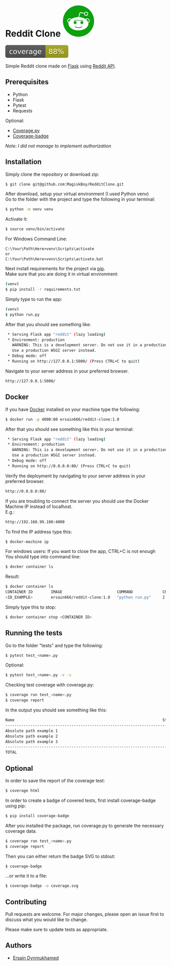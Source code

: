 # Reddit Clone ![Alt text](/reddit/static/img/reddit.png)
![Alt text](/test/coverage.svg)


Simple Reddit clone made on [Flask](http://flask.pocoo.org/) using [Reddit API](https://www.reddit.com/dev/api/).

## Prerequisites
* Python
* Flask
* Pytest
* Requests

Optional:
* [Coverage.py](https://coverage.readthedocs.io/en/v4.5.x/)
* [Coverage-badge](https://pypi.org/project/coverage-badge/)

_Note: I did not manage to implement authorization_

## Installation

Simply clone the repository or download zip: 
```sh
$ git clone git@github.com:MagiskBoy/RedditClone.git
```
After download, setup your virtual environment (I used Python venv)
<br>
Go to the folder with the project and type the following in your terminal:
```sh
$ python -m venv venv
```

Activate it:
```sh
$ source venv/bin/activate
```
For Windows Command Line:
```
C:\Your\Path\Here>venv\Scripts\activate
or
C:\Your\Path\Here>venv\Scripts\activate.bat
```

Next install requirements for the project via [pip](https://pip.pypa.io/en/stable/installing/).
<br>
Make sure that you are doing it in virtual environment:
```sh
(venv)
$ pip install -r requirements.txt
```
Simply type to run the app:
```sh
(venv)
$ python run.py
```
After that you should see something like:
```sh
 * Serving Flask app "reddit" (lazy loading)
 * Environment: production
   WARNING: This is a development server. Do not use it in a production deployment.
   Use a production WSGI server instead.
 * Debug mode: off
 * Running on http://127.0.0.1:5000/ (Press CTRL+C to quit)
```
Navigate to your server address in your preferred browser.
```sh
http://127.0.0.1:5000/
```


##  Docker
If you have [Docker](https://www.docker.com/) installed on your machine type the following:
```sh
$ docker run -p 4000:80 ersain666/reddit-clone:1.0
```

After that you should see something like this in your terminal:
```sh
 * Serving Flask app "reddit" (lazy loading)
 * Environment: production
   WARNING: This is a development server. Do not use it in a production deployment.
   Use a production WSGI server instead.
 * Debug mode: off
 * Running on http://0.0.0.0:80/ (Press CTRL+C to quit)
```
Verify the deployment by navigating to your server address in your preferred browser.
```sh
http://0.0.0.0:80/
```

If you are troubling to connect the server you should use the Docker Machine IP instead of localhost. <br>
E.g.:
```sh
http://192.168.99.100:4000
```

To find the IP address type this:
```sh
$ docker-machine ip
```

For windows users:
If you want to close the app, CTRL+C is not enough
<br>
You should type into command line:
```sh
$ docker container ls 
```
Result:
```sh
$ docker container ls
CONTAINER ID        IMAGE                        COMMAND             CREATED             STATUS              PORTS                  NAMES
<ID_EXAMPLE>        ersain666/reddit-clone:1.0   "python run.py"     2 minutes ago       Up About a minute   0.0.0.0:4000->80/tcp   nostalgic_goodall
```
Simply type this to stop:
```sh
$ docker container stop <CONTAINER ID>
```

## Running the tests
Go to the folder "tests" and type the following:
```sh
$ pytest test_<name>.py
```
Optional:
```sh
$ pytest test_<name>.py -v -s
```

Checking test coverage with coverage.py:
```sh
$ coverage run test_<name>.py
$ coverage report
```
In the output you should see something like this:
```sh
Name                                                                 Stmts   Miss  Cover
----------------------------------------------------------------------------------------
Absolute path example 1                                                 11      0   100%
Absolute path example 2                                                 16      0   100%
Absolute path example 3                                                  8      0   100%
----------------------------------------------------------------------------------------
TOTAL                                                                   35      0   100%
```
## Optional
In order to save the report of the coverage test:
```sh
$ coverage html
```

In order to create a badge of covered tests, first install coverage-badge using pip:
```sh
$ pip install coverage-badge
```
After you installed the package, run coverage.py to generate the necessary coverage data.
```sh
$ coverage run test_<name>.py
$ coverage report
```
Then you can either return the badge SVG to stdout:
```sh
$ coverage-badge
```
…or write it to a file:
```sh
$ coverage-badge -o coverage.svg
```

## Contributing
Pull requests are welcome. For major changes, please open an issue first to discuss what you would like to change.

Please make sure to update tests as appropriate.

## Authors
* [Ersain Dynmukhamed](https://github.com/MagiskBoy)
